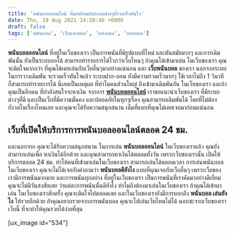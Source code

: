 ```yaml
---
title: 'พนันบอลออนไลน์ ที่มาพร้อมกับระบบต่างๆที่รวดเร็วทันใจ'
date: Thu, 19 Aug 2021 14:28:46 +0000
draft: false
tags: ['พนันบอล', 'เว็บแทงบอล', 'แทงบอล', 'แทงบอล']
---
```


**พนันบอลออนไลน์** ที่อยู่ในเว็บของเรา เป็นการพนันที่มีรูปแบบที่ใหม่ และทันสมัยมากๆ และการเดิมพันนั้น ยังเป็นระบบออโต้ สามารถทำรายการได้ไวกว่าเว็บไหนๆ ถ้าคุณได้เข้ามาเล่น ในเว็บของเรา คุณจะติดใจมากกว่า ที่คุณได้เคยเล่นกับเว็บอื่นๆมาอย่างแน่นอน และ **เว็บพนันบอล** ของเรา นอกจากระบบในการวางเดิมพัน จะรวดเร็วทันใจแล้ว ระบบฝาก-ถอน ยังมีความรวดเร็วมากๆ ใช้เวลาไม่ถึง 1 วินาที ก็สามารถทำรายการได้ นี่เลยเป็นเหตุผล ที่ทำไมคนส่วนใหญ่ ถึงเข้ามาเดิมพันกัน ในเว็บของเรา และถ้าคุณเป็นอีกคน ที่กำลังสนใจจะหาเงิน จากการ [**พนันบอลออนไลน์**](/archives/) เราขอแนะนำเว็บของเรา ที่มีระบบต่างๆที่ดี และเป็นเว็บที่มีความมั่นคง และปลอดภัยในทุกๆเรื่อง คุณสามารถเดิมพันได้ โดยที่ไม่ต้องกังวลในเรื่องไหนเลย และคุณจะได้รับความสนุกสนาน เต็มที่แบบที่คุณไม่เคยเจอมาก่อนแน่นอน

**เว็บที่เปิดให้บริการการพนันบอลออนไลน์ตลอด 24** **ชม.**
--------------------------------------------------------

และนอกจาก คุณจะได้รับความสนุกสนาน ในการเล่น **พนันบอลออนไลน์** ในเว็บของเราแล้ว คุณยังสามารถเล่นเพื่อ หาเงินได้อีกด้วย และคุณสามารถหาเงินได้ตลอดทั้งวัน เพราะเว็บของเรานั้น เปิดให้บริการตลอด 24 ชม. ทำให้คนที่เข้ามาเล่นในเว็บของเรา สามารถเล่นได้ตลอดเวลา การเล่นพนันบอลในเว็บของเรา คุณจะไม่ได้เจอกับคำถามว่า **พนันบอลดียังไง** แบบที่คุณเจอกับเว็บอื่นๆ เพราะเว็บของเรามีการพนันมากมาย และการพนันทุกอย่าง ที่อยู่ในเว็บของเรา เป็นการพนันที่เราคัดมาอย่างดีเยี่ยม คุณจะไม่มีวันสงสัยเลย ว่าแต่ละการพนันนั้นดียังไง ทำไมถึงต้องมาเล่นในเว็บของเรา ถ้าคุณได้เข้ามาเล่น ในเว็บของเราสักครั้ง คุณจะติดใจไปตลอดเลย และในเว็บของเรายังมีการบอกถึง **พนันบอล เล่นยังไง** ให้รวยอีกด้วย ถ้าคุณอยากรวยจากการพนันบอล คุณจะไปเล่นเว็บไหนไม่ได้ นอกซะจากเว็บของเราเว็บนี้ ที่จะทำให้คุณรวยได้ง่ายที่สุด

\[ux\_image id="534"\]
